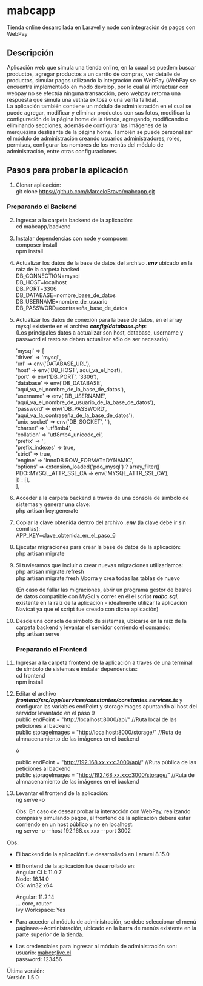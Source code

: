 # mabcapp
Tienda online desarrollada en Laravel y node con integración de pagos con WebPay  
## Descripción  
Aplicación web que simula una tienda online, en la cuaal se puedem buscar productos, agregar productos a un carrito de compras, ver detalle de productos, simular pagos utilizando la integración con WebPay (WebPay se encuentra implementado en modo develop, por lo cual al interactuar con webpay no se efectúa ninguna transacción, pero webpay retorna una respuesta que simula una vetnta exitosa o una venta fallida).  
La aplicación también contiene un módulo de administración en el cual se puede agregar, modificar y eliminar productos con sus fotos, modificar la configuración de la página home de la tienda, agregando, modificando o eliminando secciones, además de configurar las imágenes de la merquezina deslizante de la página home. También se puede personalizar el módulo de administración creando usuarios administradores, roles, permisos, configurar los nombres de los menús del módulo de administración, entre otras configuraciones.

## Pasos para probar la aplicación  
1. Clonar aplicación:  
  git clone https://github.com/MarceloBravo/mabcapp.git
  
  ### Preparando el Backend  
2. Ingresar a la carpeta backend de la aplicación:  
  cd mabcapp/backend  
  
3. Instalar dependencias con node y composer:  
    composer install  
    npm install  

4. Actualizar los datos de la base de datos del archivo ***.env*** ubicado en la raíz de la carpeta backed  
    DB_CONNECTION=mysql  
    DB_HOST=localhost  
    DB_PORT=3306  
    DB_DATABASE=nombre_base_de_datos  
    DB_USERNAME=nombre_de_usuario  
    DB_PASSWORD=contraseña_base_de_datos    
   
5. Actualizar los datos de conexión para la base de datos, en el array mysql existente en el archivo ***config/database.php***:    
    (Los principales datos a actualizar son host, database, username y password el resto se deben actualizar sólo de ser necesario)  
    
    'mysql' => [  
            'driver' => 'mysql',  
            'url' => env('DATABASE_URL'),  
            'host' => env('DB_HOST', aquí_va_el_host),  
            'port' => env('DB_PORT', '3306'),  
            'database' => env('DB_DATABASE', 'aquí_va_el_nombre_de_la_base_de_datos'),  
            'username' => env('DB_USERNAME', 'aquí_va_el_nombre_de_usuario_de_la_base_de_datos'),  
            'password' => env('DB_PASSWORD', 'aquí_va_la_contraseña_de_la_base_de_datos'),  
            'unix_socket' => env('DB_SOCKET', ''),  
            'charset' => 'utf8mb4',  
            'collation' => 'utf8mb4_unicode_ci',  
            'prefix' => '',  
            'prefix_indexes' => true,  
            'strict' => true,  
            'engine' => 'InnoDB ROW_FORMAT=DYNAMIC',  
            'options' => extension_loaded('pdo_mysql') ? array_filter([  
                PDO::MYSQL_ATTR_SSL_CA => env('MYSQL_ATTR_SSL_CA'),  
            ]) : [],  
        ],    
    
6. Acceder a la carpeta backend a través de una consola de símbolo de sistemas y generar una clave:  
    php artisan key:generate  
    
7. Copiar la clave obtenida dentro del archivo ***.env*** (la clave debe ir sin comillas):  
    APP_KEY=clave_obtenida_en_el_paso_6 

8. Ejecutar migraciones para crear la base de datos de la aplicación:  
    php artisan migrate  
   
9.  Si tuvieramos que incluir o crear nuevas migraciones utilizaríamos:  
    php artisan migrate:refresh   
    php artisan migrate:fresh     //borra y crea todas las tablas de nuevo
    
    (En caso de fallar las migraciones, abrir un programa gestor de basres de datos compatible con MySql y correr en él el script ***mabc.sql***, existente en la raíz de la aplicación - idealmente utilizar la aplicación Navicat ya que el script fue creado con dicha aplicación)  
    
10. Desde una consola de simbolo de sistemas, ubicarse en la raíz de la carpeta backend y levantar el servidor corriendo el comando:  
    php artisan serve      
    
    
    ### Preparando el Frontend  
11. Ingresar a la carpeta frontend de la aplicación a través de una terminal de símbolo de sistemas e instalar dependencias:  
    cd frontend  
    npm install  
    
12. Editar el archivo ***frontend/src/app/services/constantes/constantes.services.ts*** y configurar las variables endPoint y storageImages apuntando al host del servidor levantado en el paso 9    
    public endPoint = "http://localhost:8000/api/"    //Ruta local de las peticiones al backend  
    public storageImages = "http://localhost:8000/storage/"   //Ruta de almnacenamiento de las imágenes en el backend    
      
    ó  
      
    public endPoint = "http://192.168.xx.xxx:3000/api/"   //Ruta pública de las peticiones al backend  
    public storageImages = "http://192.168.xx.xxx:3000/storage/"    //Ruta de almnacenamiento de las imágenes en el backend    
    
13. Levantar el frontend de la aplicación:   
    ng serve -o
    
    Obs: En caso de desear probar la interacción con WebPay, realizando compras y simulando pagos, el frontend de la aplicación deberá estar corriendo en un host público y no en localhost:  
    ng serve -o --host 192.168.xx.xxx --port 3002    

Obs:  
- El backend de la aplicación fue desarrollado en Laravel 8.15.0  
- El frontend de la aplicación fue desarrollado en:  
    Angular CLI: 11.0.7  
    Node: 16.14.0  
    OS: win32 x64  

    Angular: 11.2.14  
    ... core, router  
    Ivy Workspace: Yes      
 - Para acceder al módulo de administración, se debe seleccionar el menú páginaas->Administración, ubicado en la barra de menús existente en la parte superior de la tienda.   
 - Las credenciales para ingresar al módulo de administración son:  
  usuario: mabc@live.cl  
  password: 123456  
      
Última versión:  
Versión 1.5.0

